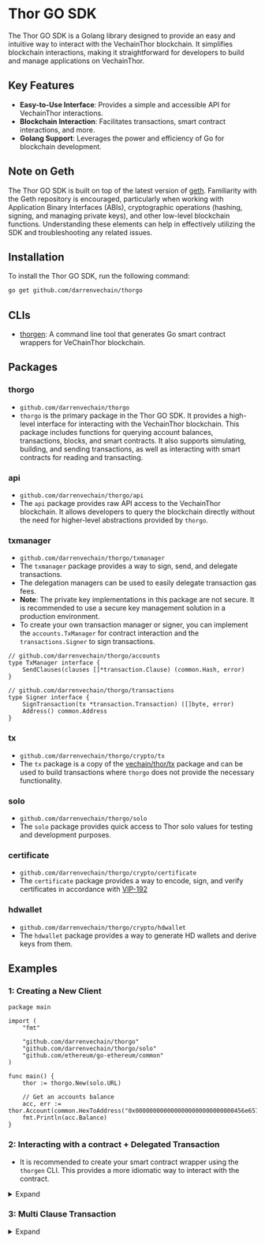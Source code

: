 # Thor GO SDK

The Thor GO SDK is a Golang library designed to provide an easy and intuitive way to interact with the VechainThor
blockchain. It simplifies blockchain interactions, making it straightforward for developers to build and manage
applications on VechainThor.

## Key Features

- **Easy-to-Use Interface**: Provides a simple and accessible API for VechainThor interactions.
- **Blockchain Interaction**: Facilitates transactions, smart contract interactions, and more.
- **Golang Support**: Leverages the power and efficiency of Go for blockchain development.

## Note on Geth

The Thor GO SDK is built on top of the latest version of [geth](https://github.com/ethereum/go-ethereum). Familiarity
with the Geth repository is encouraged, particularly when working with Application Binary Interfaces (ABIs),
cryptographic operations (hashing, signing, and managing private keys), and other low-level blockchain functions.
Understanding these elements can help in effectively utilizing the SDK and troubleshooting any related issues.

## Installation

To install the Thor GO SDK, run the following command:

```bash
go get github.com/darrenvechain/thorgo
``` 


## CLIs

- [thorgen](./cmd/thorgen/README.md): A command line tool that generates Go smart contract wrappers for VeChainThor blockchain.

## Packages

### thorgo

- `github.com/darrenvechain/thorgo`
- `thorgo` is the primary package in the Thor GO SDK. It provides a high-level interface for interacting with the
  VechainThor blockchain. This package includes functions for querying account balances, transactions, blocks, and smart
  contracts. It also supports simulating, building, and sending transactions, as well as interacting with smart
  contracts for reading and transacting.

### api

- `github.com/darrenvechain/thorgo/api`
- The `api` package provides raw API access to the VechainThor blockchain. It allows developers to query the
  blockchain directly without the need for higher-level abstractions provided by `thorgo`.

### txmanager

- `github.com/darrenvechain/thorgo/txmanager`
- The `txmanager` package provides a way to sign, send, and delegate transactions.
- The delegation managers can be used to easily delegate transaction gas fees.
- **Note**: The private key implementations in this package are not secure. It is recommended to use a secure key
  management solution in a production environment.
- To create your own transaction manager or signer, you can implement the `accounts.TxManager` for contract interaction
  and the `transactions.Signer` to sign transactions.

```golang
// github.com/darrenvechain/thorgo/accounts
type TxManager interface {
    SendClauses(clauses []*transaction.Clause) (common.Hash, error)
}
```

```golang
// github.com/darrenvechain/thorgo/transactions
type Signer interface {
    SignTransaction(tx *transaction.Transaction) ([]byte, error)
    Address() common.Address
}
```

### tx

- `github.com/darrenvechain/thorgo/crypto/tx`
- The `tx` package is a copy of the [vechain/thor/tx](https://github.com/vechain/thor/tree/master/tx) package and can be
  used to build transactions where `thorgo` does not provide the necessary functionality.

### solo

- `github.com/darrenvechain/thorgo/solo`
- The `solo` package provides quick access to Thor solo values for testing and development purposes.

### certificate

- `github.com/darrenvechain/thorgo/crypto/certificate`
- The `certificate` package provides a way to encode, sign, and verify certificates in accordance
  with [VIP-192](https://github.com/vechain/VIPs/blob/master/vips/VIP-192.md)

### hdwallet

- `github.com/darrenvechain/thorgo/crypto/hdwallet`
- The `hdwallet` package provides a way to generate HD wallets and derive keys from them.

## Examples

### 1: Creating a New Client

```golang
package main

import (
    "fmt"
  
    "github.com/darrenvechain/thorgo"
    "github.com/darrenvechain/thorgo/solo"
    "github.com/ethereum/go-ethereum/common"
)

func main() {
    thor := thorgo.New(solo.URL)
  
    // Get an accounts balance
    acc, err := thor.Account(common.HexToAddress("0x0000000000000000000000000000456e6570")).Get()
    fmt.Println(acc.Balance)
}
```

### 2: Interacting with a contract + Delegated Transaction

- It is recommended to create your smart contract wrapper using the `thorgen` CLI. This provides a more idiomatic way to
  interact with the contract.

<details>
  <summary>Expand</summary>

```golang
package main

import (
    "log/slog"
    "math/big"
  
    "github.com/darrenvechain/thorgo"
    "github.com/darrenvechain/thorgo/builtins"
    "github.com/darrenvechain/thorgo/solo"
    "github.com/darrenvechain/thorgo/txmanager"
)

func main() {
    thor := thorgo.New("http://localhost:8669")
  
    // Create a delegated transaction manager
    origin := txmanager.FromPK(solo.Keys()[0], thor)
    gasPayer := txmanager.NewDelegator(solo.Keys()[1])
    txSender := txmanager.NewDelegatedManager(thor, origin, gasPayer)
  
    // Use the `thorgen` CLI to build your own smart contract wrapper
    vtho, _ := builtins.NewEnergyTransactor(thor, txSender)
  
    // Create a new account to receive the tokens
    recipient, _ := txmanager.GeneratePK(thor)
  
    // Call the balanceOf function
    balance, err := vtho.BalanceOf(recipient.Address())
    slog.Info("recipient balance before", "balance", balance, "error", err)
  
    tx, err := vtho.Transfer(recipient.Address(), big.NewInt(1000000000000000000))
    if err != nil {
      slog.Error("transfer error", "error", err)
      return
    }
    receipt, err := tx.Wait()
    slog.Info("transfer receipt", "error", err != nil || receipt.Reverted)
  
    balance, err = vtho.BalanceOf(recipient.Address())
    slog.Info("recipient balance after", "balance", balance, "error", err)
}
```

</details>

### 3: Multi Clause Transaction

<details>
  <summary>Expand</summary>

```golang
package main

import (
    "log/slog"
    "math/big"
  
    "github.com/darrenvechain/thorgo"
    "github.com/darrenvechain/thorgo/builtins"
    "github.com/darrenvechain/thorgo/crypto/tx"
    "github.com/darrenvechain/thorgo/solo"
    "github.com/darrenvechain/thorgo/txmanager"
)

func main() {
    thor := thorgo.New("http://localhost:8669")
  
    // Create a delegated transaction manager
    origin := txmanager.FromPK(solo.Keys()[0], thor)
    recipient1, _ := txmanager.GeneratePK(thor)
    recipient2, _ := txmanager.GeneratePK(thor)
  
    vtho, _ := builtins.NewEnergyTransactor(thor, origin)
  
    clause1, _ := vtho.TransferAsClause(recipient1.Address(), big.NewInt(1000))
    clause2, _ := vtho.TransferAsClause(recipient2.Address(), big.NewInt(9999))
  
    txID, _ := origin.SendClauses([]*tx.Clause{clause1, clause2})
    slog.Info("transaction sent", "id", txID)
    trx, _ := thor.Transaction(txID).Wait()
    slog.Info("transaction mined", "reverted", trx.Reverted)
  
    balance1, _ := vtho.BalanceOf(recipient1.Address())
    balance2, _ := vtho.BalanceOf(recipient2.Address())
  
    slog.Info("recipient1", "balance", balance1)
    slog.Info("recipient2", "balance", balance2)
}

```
</details>
